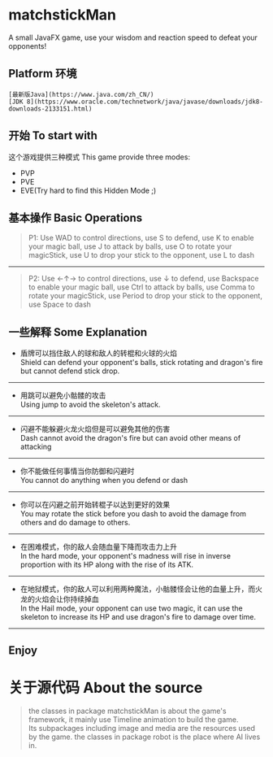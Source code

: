 # matchstickMan
  A small JavaFX game, use your wisdom and reaction speed to defeat your opponents!
  
## Platform 环境
    [最新版Java](https://www.java.com/zh_CN/)
    [JDK 8](https://www.oracle.com/technetwork/java/javase/downloads/jdk8-downloads-2133151.html)
## 开始 To start with  
  这个游戏提供三种模式 This game provide three modes:
  * PVP
  * PVE
  * EVE(Try hard to find this Hidden Mode ;)
## 基本操作 Basic Operations
>P1: Use WAD to control directions, use S to defend, use K to enable your magic ball, use J to attack by balls, use O to rotate your magicStick, use U to drop your stick to the opponent, use L to dash  
****
>P2: Use ←↑→ to control directions, use ↓ to defend, use Backspace to enable your magic ball, use Ctrl to attack by balls, use Comma to rotate your magicStick, use Period to drop your stick to the opponent, use Space to dash  
  
## 一些解释 Some Explanation
* 盾牌可以挡住敌人的球和敌人的转棍和火球的火焰  
Shield can defend your opponent's balls, stick rotating and dragon's fire but cannot defend stick drop.
****
* 用跳可以避免小骷髅的攻击  
Using jump to avoid the skeleton's attack.
****
* 闪避不能躲避火龙火焰但是可以避免其他的伤害  
Dash cannot avoid the dragon's fire but can avoid other means of attacking
****
* 你不能做任何事情当你防御和闪避时  
You cannot do anything when you defend or dash
****
* 你可以在闪避之前开始转棍子以达到更好的效果  
You may rotate the stick before you dash to avoid the damage from others and do damage to others.
****
* 在困难模式，你的敌人会随血量下降而攻击力上升  
In the hard mode, your opponent's madness will rise in inverse proportion with its HP along with the rise of its ATK.
****
* 在地狱模式，你的敌人可以利用两种魔法，小骷髅怪会让他的血量上升，而火龙的火焰会让你持续掉血  
In the Hail mode, your opponent can use two magic, it can use the skeleton to increase its HP and use dragon's fire to damage over time.
****

## Enjoy

# 关于源代码 About the source
>the classes in package matchstickMan is about the game's framework, it mainly use Timeline animation to build the game.  
Its subpackages including image and media are the resources used by the game.
>the classes in package robot is the place where AI lives in.
